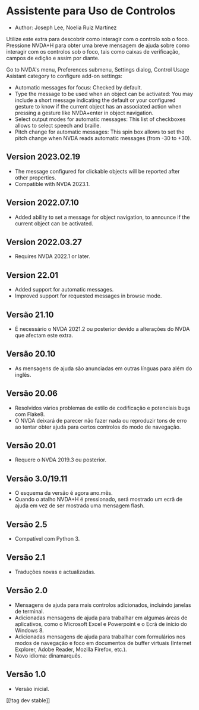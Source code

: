 # Assistente para Uso de Controlos #

* Author: Joseph Lee, Noelia Ruiz Martínez

Utilize este extra para descobrir como interagir com o controlo sob o foco.
Pressione NVDA+H para obter uma breve mensagem de ajuda sobre como interagir
com os controlos sob o foco, tais como caixas de verificação, campos de
edição e assim por diante.

Go to NVDA's menu, Preferences submenu, Settings dialog, Control Usage
Asistant category to configure add-on settings:

* Automatic messages for focus: Checked by default.
* Type the message to be used when an object can be activated: You may
  include a short message indicating the default or your configured gesture
  to know if the current object has an associated action when pressing a
  gesture like NVDA+enter in object navigation.
* Select output modes for automatic messages: This list of checkboxes allows
  to select speech and braille.
* Pitch change for automatic messages: This spin box allows to set the pitch
  change when NVDA reads automatic messages (from -30 to +30).

## Version 2023.02.19

* The message configured for clickable objects will be reported after other
  properties.
* Compatible with NVDA 2023.1.

## Version 2022.07.10

* Added ability to set a message for object navigation, to announce if the
  current object can be activated.

## Version 2022.03.27

* Requires NVDA 2022.1 or later.

## Version 22.01

* Added support for automatic messages.
* Improved support for requested messages in browse mode.

## Versão 21.10

* É necessário o NVDA 2021.2 ou posterior devido a alterações do NVDA que
  afectam este extra.

## Versão 20.10

* As mensagens de ajuda são anunciadas em outras línguas para além do
  inglês.

## Versão 20.06

* Resolvidos vários problemas de estilo de codificação e potenciais bugs com
  Flake8.
* O NVDA deixará de parecer não fazer nada ou reproduzir tons de erro ao
  tentar obter ajuda para certos controlos do modo de navegação.

## Versão 20.01

* Requere o NVDA 2019.3 ou posterior.

## Versão 3.0/19.11

* O esquema da versão é agora ano.mês.
* Quando o atalho NVDA+H é pressionado, será mostrado um ecrã de ajuda em
  vez de ser mostrada uma mensagem flash.

## Versão 2.5

* Compatível com Python 3.

## Versão 2.1

* Traduções novas e actualizadas.

## Versão 2.0

* Mensagens de ajuda para mais controlos adicionados, incluindo janelas de
  terminal.
* Adicionadas mensagens de ajuda para trabalhar em algumas áreas de
  aplicativos, como o Microsoft Excel e Powerpoint e o Ecrã de início do
  Windows 8.
* Adicionadas mensagens de ajuda para trabalhar com formulários nos modos de
  navegação e foco em documentos de buffer virtuais (Internet Explorer,
  Adobe Reader, Mozilla Firefox, etc.).
* Novo idioma: dinamarquês.

## Versão 1.0

* Versão inicial.

[[!tag dev stable]]
